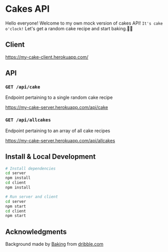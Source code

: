 # **Cakes API**

Hello everyone! Welcome to my own mock version of cakes API!
`It's cake o'clock!` Let's get a random cake recipe and start baking.👩‍🍳

## Client

https://my-cake-client.herokuapp.com/

## API

### `GET /api/cake`

Endpoint pertaining to a single random cake recipe

https://my-cake-server.herokuapp.com/api/cake

### `GET /api/allcakes`

Endpoint pertaining to an array of all cake recipes

https://my-cake-server.herokuapp.com/api/allcakes

## Install & Local Development

```sh
# Install dependencies
cd server
npm install
cd client
npm install

# Run server and client
cd server
npm start
cd client
npm start
```

## Acknowledgments

Background made by [Baking](https://dribbble.com/shots/9523706-Baking) from [dribble.com](https://dribbble.com/)

